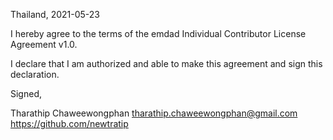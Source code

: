 Thailand, 2021-05-23

I hereby agree to the terms of the emdad Individual Contributor License
Agreement v1.0.

I declare that I am authorized and able to make this agreement and sign this
declaration.

Signed,

Tharathip Chaweewongphan tharathip.chaweewongphan@gmail.com https://github.com/newtratip
